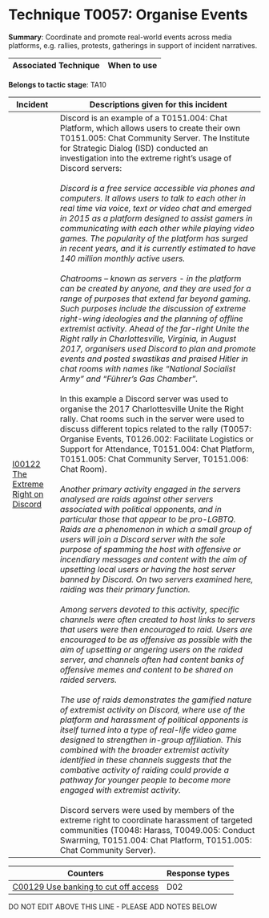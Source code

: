 # Technique T0057: Organise Events

**Summary**: Coordinate and promote real-world events across media platforms, e.g. rallies, protests, gatherings in support of incident narratives.


| Associated Technique | When to use |
| --------- | ------------------------- |


**Belongs to tactic stage**: TA10


| Incident | Descriptions given for this incident |
| -------- | -------------------- |
| [I00122 The Extreme Right on Discord](../../generated_pages/incidents/I00122.md) | Discord is an example of a T0151.004: Chat Platform, which allows users to create their own T0151.005: Chat Community Server. The Institute for Strategic Dialog (ISD) conducted an investigation into the extreme right’s usage of Discord servers:<br><br><i>Discord is a free service accessible via phones and computers. It allows users to talk to each other in real time via voice, text or video chat and emerged in 2015 as a platform designed to assist gamers in communicating with each other while playing video games. The popularity of the platform has surged in recent years, and it is currently estimated to have 140 million monthly active users.<br><br>Chatrooms – known as servers - in the platform can be created by anyone, and they are used for a range of purposes that extend far beyond gaming. Such purposes include the discussion of extreme right-wing ideologies and the planning of offline extremist activity. Ahead of the far-right Unite the Right rally in Charlottesville, Virginia, in August 2017, organisers used Discord to plan and promote events and posted swastikas and praised Hitler in chat rooms with names like “National Socialist Army” and “Führer’s Gas Chamber”.</i><br><br>In this example a Discord server was used to organise the 2017 Charlottesville Unite the Right rally. Chat rooms such in the server were used to discuss different topics related to the rally (T0057: Organise Events, T0126.002: Facilitate Logistics or Support for Attendance, T0151.004: Chat Platform, T0151.005: Chat Community Server, T0151.006: Chat Room).<br><br><i>Another primary activity engaged in the servers analysed are raids against other servers associated with political opponents, and in particular those that appear to be pro-LGBTQ. Raids are a phenomenon in which a small group of users will join a Discord server with the sole purpose of spamming the host with offensive or incendiary messages and content with the aim of upsetting local users or having the host server banned by Discord. On two servers examined here, raiding was their primary function.<br><br>Among servers devoted to this activity, specific channels were often created to host links to servers that users were then encouraged to raid. Users are encouraged to be as offensive as possible with the aim of upsetting or angering users on the raided server, and channels often had content banks of offensive memes and content to be shared on raided servers.<br><br>The use of raids demonstrates the gamified nature of extremist activity on Discord, where use of the platform and harassment of political opponents is itself turned into a type of real-life video game designed to strengthen in-group affiliation. This combined with the broader extremist activity identified in these channels suggests that the combative activity of raiding could provide a pathway for younger people to become more engaged with extremist activity.</i><br><br>Discord servers were used by members of the extreme right to coordinate harassment of targeted communities (T0048: Harass, T0049.005: Conduct Swarming, T0151.004: Chat Platform, T0151.005: Chat Community Server). |



| Counters | Response types |
| -------- | -------------- |
| [C00129 Use banking to cut off access](../../generated_pages/counters/C00129.md) | D02 |


DO NOT EDIT ABOVE THIS LINE - PLEASE ADD NOTES BELOW
